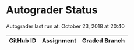# Autograder Status
Autograder last run at: October 23, 2018 at 20:40

| GitHub ID | Assignment | Graded Branch |
|-----------|------------|---------------|
